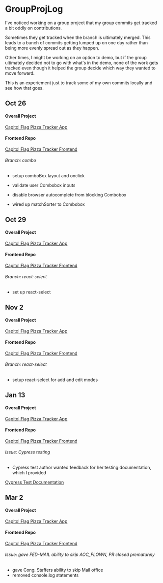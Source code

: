 # GroupProjLog

I've noticed working on a group project that my group commits get tracked a bit oddly on contributions.  

Sometimes they get tracked when the branch is ultimately merged. This leads to a bunch of commits getting lumped up on one day rather than being more evenly spread out as they happen.

Other times, I might be working on an option to demo, but if the group ultimately decided not to go with what's in the demo, none of the work gets tracked even though it helped the group decide which way they wanted to move forward.

This is an experiement just to track some of my own commits locally and see how that goes.

## Oct 26
#### Overall Project
[Capitol Flag Pizza Tracker App](https://github.com/codefordc/us-congress-pizza-flag-tracker)
#### Frontend Repo
[Capitol Flag Pizza Tracker Frontend](https://github.com/codefordc/us-congress-pizza-flag-tracker-frontend)

###### Branch: combo

- setup comboBox layout and onclick

- validate user Combobox inputs

- disable browser autocomplete from blocking Combobox

- wired up matchSorter to Combobox

## Oct 29
#### Overall Project
[Capitol Flag Pizza Tracker App](https://github.com/codefordc/us-congress-pizza-flag-tracker)
#### Frontend Repo
[Capitol Flag Pizza Tracker Frontend](https://github.com/codefordc/us-congress-pizza-flag-tracker-frontend)

###### Branch: react-select

- set up react-select

## Nov 2
#### Overall Project
[Capitol Flag Pizza Tracker App](https://github.com/codefordc/us-congress-pizza-flag-tracker)
#### Frontend Repo
[Capitol Flag Pizza Tracker Frontend](https://github.com/codefordc/us-congress-pizza-flag-tracker-frontend)

###### Branch: react-select

- setup react-select for add and edit modes

## Jan 13

#### Overall Project
[Capitol Flag Pizza Tracker App](https://github.com/codefordc/us-congress-pizza-flag-tracker)
#### Frontend Repo
[Capitol Flag Pizza Tracker Frontend](https://github.com/codefordc/us-congress-pizza-flag-tracker-frontend)

###### Issue: Cypress testing

- Cypress test author wanted feedback for her testing documentation, which I provided

[Cypress Test Documentation](https://github.com/rkaufman13/us-congress-pizza-flag-tracker-frontend/blob/tests-readme/tests.md)

## Mar 2

#### Overall Project
[Capitol Flag Pizza Tracker App](https://github.com/codefordc/us-congress-pizza-flag-tracker)
#### Frontend Repo
[Capitol Flag Pizza Tracker Frontend](https://github.com/codefordc/us-congress-pizza-flag-tracker-frontend)

###### Issue: gave FED-MAIL ability to skip AOC_FLOWN, PR closed prematurely

- gave Cong. Staffers ability to skip Mail office
- removed console.log statements
